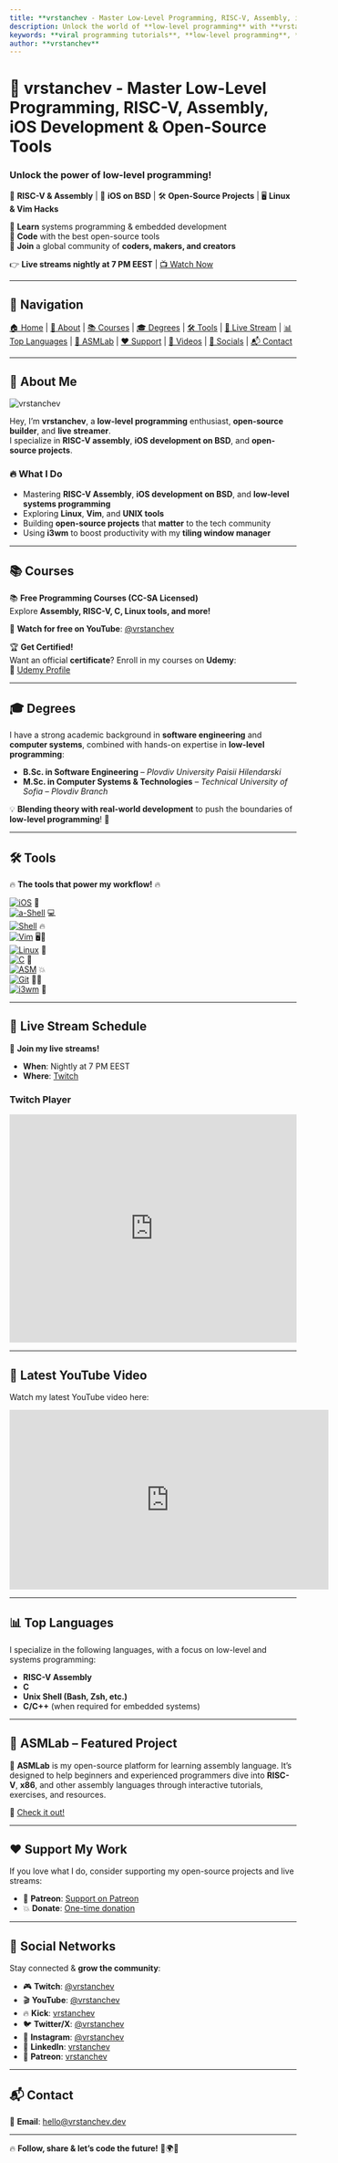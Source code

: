 ```yaml
---
title: **vrstanchev - Master Low-Level Programming, RISC-V, Assembly, iOS Development & Open-Source Tools**
description: Unlock the world of **low-level programming** with **vrstanchev.dev**! Dive into **RISC-V**, **assembly**, **iOS development on BSD**, and powerful **open-source tools**. Learn **Linux tricks**, **Vim hacks**, and get exclusive insights into **systems programming** and **embedded development**. Join a growing tech community of **coders**, **makers**, and **creators**! #vrstanchev #RISC-V #LowLevelProgramming
keywords: **viral programming tutorials**, **low-level programming**, **RISC-V assembly**, **iOS BSD development**, **open-source projects**, **Linux hacks**, **Vim tips**, **systems programming**, **embedded systems**, **tech community**, **C programming**, **terminal tips**, **developer hacks**, **open-source software**, **viral tech videos**
author: **vrstanchev**
---
```


# 🚀 **vrstanchev - Master Low-Level Programming, RISC-V, Assembly, iOS Development & Open-Source Tools**  

### **Unlock the power of low-level programming!**  
📌 **RISC-V & Assembly** | 🍏 **iOS on BSD** | 🛠 **Open-Source Projects** | 🖥 **Linux & Vim Hacks**  

🔹 **Learn** systems programming & embedded development  
🔹 **Code** with the best open-source tools  
🔹 **Join** a global community of **coders, makers, and creators**  

👉 **Live streams nightly at 7 PM EEST** | [📺 Watch Now](https://www.twitch.tv/vrstanchev)  

---

## 📌 Navigation  
[🏠 Home](#welcome-to-vrstanchevlab-) | [👤 About](#-about-me) | [📚 Courses](#-courses) | [🎓 Degrees](#-degrees) | [🛠 Tools](#-tools) | [📅 Live Stream](#-live-stream-schedule) | [📊 Top Languages](#-top-languages) | [🌟 ASMLab](#-featured-project-asmlab) | [❤️ Support](#-support-my-work) | [🎥 Videos](#-live-streams--videos) | [📢 Socials](#-social-networks) | [📬 Contact](#-contact)  

---

## 👤 About Me  
![vrstanchev](vrs.png)

Hey, I’m **vrstanchev**, a **low-level programming** enthusiast, **open-source builder**, and **live streamer**.  
I specialize in **RISC-V assembly**, **iOS development on BSD**, and **open-source projects**.  

### 🔥 What I Do  
- Mastering **RISC-V Assembly**, **iOS development on BSD**, and **low-level systems programming**  
- Exploring **Linux**, **Vim**, and **UNIX tools**  
- Building **open-source projects** that **matter** to the tech community  
- Using **i3wm** to boost productivity with my **tiling window manager**  

---

## 📚 **Courses**  

📚 **Free Programming Courses (CC-SA Licensed)**  
Explore **Assembly, RISC-V, C, Linux tools, and more!**  

🎥 **Watch for free on YouTube**: [@vrstanchev](https://youtube.com/@vrstanchev)  

🏆 **Get Certified!**  
Want an official **certificate**? Enroll in my courses on **Udemy**:  
🔗 [Udemy Profile](https://www.udemy.com/user/vrstanchev)  

---

## 🎓 **Degrees**  

I have a strong academic background in **software engineering** and **computer systems**, combined with hands-on expertise in **low-level programming**:  

- **B.Sc. in Software Engineering** – *Plovdiv University Paisii Hilendarski*  
- **M.Sc. in Computer Systems & Technologies** – *Technical University of Sofia – Plovdiv Branch*  

💡 **Blending theory with real-world development** to push the boundaries of **low-level programming**! 🚀  

---

## 🛠 **Tools**  

🔥 **The tools that power my workflow!** 🔥  

[![iOS](https://img.shields.io/badge/OS-iOS%20(BSD%20based)-blue)](https://www.apple.com/ios/) 🍏  
[![a-Shell](https://img.shields.io/badge/Shell-a--Shell%20(UNIX%20reimagined)-green)](https://github.com/waytoolong/a-Shell) 💻  
[![Shell](https://img.shields.io/badge/Shell-%2Fbin%2Fsh-yellow)](https://man7.org/linux/man-pages/man1/sh.1.html) 🔥  
[![Vim](https://img.shields.io/badge/Editor-Vim%20(terminal%20based)-blueviolet)](https://www.vim.org/) 🖥️🎯  
[![Linux](https://img.shields.io/badge/Platform-Linux%20(UNIX%20tools)-orange)](https://www.kernel.org/) 🐧  
[![C](https://img.shields.io/badge/Language-C%20(embedded%20systems)-lightgrey)](https://en.wikipedia.org/wiki/C_(programming_language)) 🔧  
[![ASM](https://img.shields.io/badge/Language-ASM%20(Assembly)-darkblue)](https://en.wikipedia.org/wiki/Assembly_language) 💥  
[![Git](https://img.shields.io/badge/Version%20Control-Git%20-blue)](https://git-scm.com/) 🧑‍💻  
[![i3wm](https://img.shields.io/badge/Window%20Manager-i3wm%20-9b59b6)](https://i3wm.org/) 🔲  

---

## 📅 **Live Stream Schedule**  
🔴 **Join my live streams!**  
- **When**: Nightly at 7 PM EEST  
- **Where**: [Twitch](https://www.twitch.tv/vrstanchev)  

### **Twitch Player**  
<iframe src="https://player.twitch.tv/?channel=vrstanchev&parent=vrstanchev.dev" height="400" width="100%" frameborder="0" scrolling="no"></iframe>  

---

## 🎥 **Latest YouTube Video**  
Watch my latest YouTube video here:  
<iframe width="560" height="315" src="https://www.youtube.com/embed/C9USZ5GdmTo" frameborder="0" allow="accelerometer; autoplay; encrypted-media; gyroscope; picture-in-picture" allowfullscreen></iframe>

---

## 📊 **Top Languages**  
I specialize in the following languages, with a focus on low-level and systems programming:  

- **RISC-V Assembly**  
- **C**  
- **Unix Shell (Bash, Zsh, etc.)**  
- **C/C++** (when required for embedded systems)  

---

## 🌟 **ASMLab** – Featured Project  
🚀 **ASMLab** is my open-source platform for learning assembly language. It’s designed to help beginners and experienced programmers dive into **RISC-V**, **x86**, and other assembly languages through interactive tutorials, exercises, and resources.  

🔗 [Check it out!](https://github.com/vrstanchev/ASMLab)  

---

## ❤️ **Support My Work**  
If you love what I do, consider supporting my open-source projects and live streams:  

- 💖 **Patreon**: [Support on Patreon](https://www.patreon.com/vrstanchev)  
- 💥 **Donate**: [One-time donation](https://www.buymeacoffee.com/vrstanchev)  

---

## 📢 **Social Networks**  

Stay connected & **grow the community**:  

- 🎮 **Twitch**: [@vrstanchev](https://www.twitch.tv/vrstanchev)  
- 🎬 **YouTube**: [@vrstanchev](https://www.youtube.com/@vrstanchev)  
- 🔥 **Kick**: [vrstanchev](https://kick.com/vrstanchev)  
- 🐦 **Twitter/X**: [@vrstanchev](https://twitter.com/vrstanchev)  
- 📸 **Instagram**: [@vrstanchev](https://www.instagram.com/vrstanchev/)  
- 🔗 **LinkedIn**: [vrstanchev](https://www.linkedin.com/in/vrstanchev)  
- 💖 **Patreon**: [vrstanchev](https://www.patreon.com/vrstanchev)  

---

## 📬 **Contact**  

📧 **Email**: [hello@vrstanchev.dev](mailto:hello@vrstanchev.dev)  

---

🔥 **Follow, share & let’s code the future!** 🚀🌍🔥
